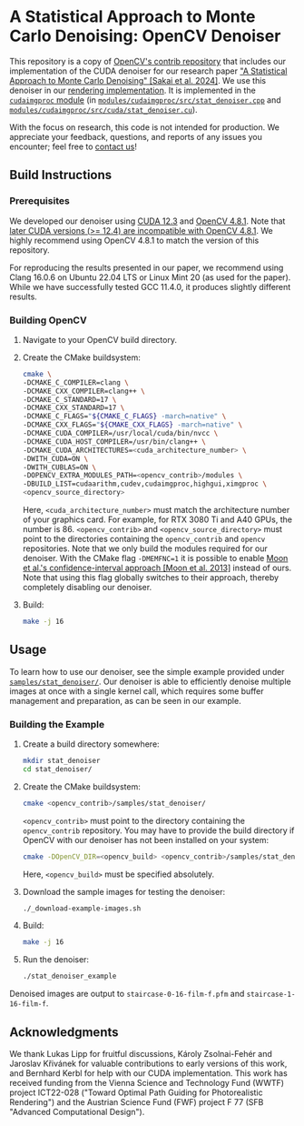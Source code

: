 # A Statistical Approach to Monte Carlo Denoising: OpenCV Denoiser

This repository is a copy of [OpenCV's contrib repository](https://github.com/opencv/opencv_contrib) that includes our implementation of the CUDA denoiser for our research paper ["A Statistical Approach to Monte Carlo Denoising" [Sakai et al. 2024]](https://www.cg.tuwien.ac.at/StatMC).
We use this denoiser in our [rendering implementation](https://github.com/cg-tuwien/StatMC).
It is implemented in the [`cudaimgproc` module](modules/cudaimgproc) (in [`modules/cudaimgproc/src/stat_denoiser.cpp`](modules/cudaimgproc/src/stat_denoiser.cpp) and [`modules/cudaimgproc/src/cuda/stat_denoiser.cu`](modules/cudaimgproc/src/cuda/stat_denoiser.cu)).

With the focus on research, this code is not intended for production.
We appreciate your feedback, questions, and reports of any issues you encounter; feel free to [contact us](https://www.cg.tuwien.ac.at/staff/HiroyukiSakai)!


## Build Instructions

### Prerequisites

We developed our denoiser using [CUDA 12.3](https://developer.nvidia.com/cuda-12-3-0-download-archive) and [OpenCV 4.8.1](https://github.com/opencv/opencv/releases/tag/4.8.1).
Note that [later CUDA versions (>= 12.4) are incompatible with OpenCV 4.8.1](https://github.com/opencv/opencv_contrib/issues/3690).
We highly recommend using OpenCV 4.8.1 to match the version of this repository.

For reproducing the results presented in our paper, we recommend using Clang 16.0.6 on Ubuntu 22.04 LTS or Linux Mint 20 (as used for the paper).
While we have successfully tested GCC 11.4.0, it produces slightly different results.

### Building OpenCV

1.  Navigate to your OpenCV build directory.

2.  Create the CMake buildsystem:

    ```bash
    cmake \
    -DCMAKE_C_COMPILER=clang \
    -DCMAKE_CXX_COMPILER=clang++ \
    -DCMAKE_C_STANDARD=17 \
    -DCMAKE_CXX_STANDARD=17 \
    -DCMAKE_C_FLAGS="${CMAKE_C_FLAGS} -march=native" \
    -DCMAKE_CXX_FLAGS="${CMAKE_CXX_FLAGS} -march=native" \
    -DCMAKE_CUDA_COMPILER=/usr/local/cuda/bin/nvcc \
    -DCMAKE_CUDA_HOST_COMPILER=/usr/bin/clang++ \
    -DCMAKE_CUDA_ARCHITECTURES=<cuda_architecture_number> \
    -DWITH_CUDA=ON \
    -DWITH_CUBLAS=ON \
    -DOPENCV_EXTRA_MODULES_PATH=<opencv_contrib>/modules \
    -DBUILD_LIST=cudaarithm,cudev,cudaimgproc,highgui,ximgproc \
    <opencv_source_directory>
    ```
    Here, `<cuda_architecture_number>` must match the architecture number of your graphics card.
    For example, for RTX 3080 Ti and A40 GPUs, the number is 86.
    `<opencv_contrib>` and `<opencv_source_directory>` must point to the directories containing the `opencv_contrib` and `opencv` repositories.
    Note that we only build the modules required for our denoiser.
    With the CMake flag `-DMEMFNC=1` it is possible to enable [Moon et al.'s confidence-interval approach [Moon et al. 2013]](https://doi.org/10.1111/cgf.12004) instead of ours.
    Note that using this flag globally switches to their approach, thereby completely disabling our denoiser.

3.  Build:
    ```bash
    make -j 16
    ```


## Usage

To learn how to use our denoiser, see the simple example provided under [`samples/stat_denoiser/`](samples/stat_denoiser).
Our denoiser is able to efficiently denoise multiple images at once with a single kernel call, which requires some buffer management and preparation, as can be seen in our example.

### Building the Example

1.  Create a build directory somewhere:
    ```bash
    mkdir stat_denoiser
    cd stat_denoiser/
    ```

2.  Create the CMake buildsystem:
    ```bash
    cmake <opencv_contrib>/samples/stat_denoiser/
    ```
    `<opencv_contrib>` must point to the directory containing the `opencv_contrib` repository.
    You may have to provide the build directory if OpenCV with our denoiser has not been installed on your system:
    ```bash
    cmake -DOpenCV_DIR=<opencv_build> <opencv_contrib>/samples/stat_denoiser/
    ```
    Here, `<opencv_build>` must be specified absolutely.

3.  Download the sample images for testing the denoiser:
    ```bash
    ./_download-example-images.sh
    ```

4.  Build:
    ```bash
    make -j 16
    ```

5.  Run the denoiser:
    ```bash
    ./stat_denoiser_example
    ```

Denoised images are output to `staircase-0-16-film-f.pfm` and `staircase-1-16-film-f`.


## Acknowledgments

We thank Lukas Lipp for fruitful discussions, Károly Zsolnai-Fehér and Jaroslav Křivánek for valuable contributions to early versions of this work, and Bernhard Kerbl for help with our CUDA implementation.
This work has received funding from the Vienna Science and Technology Fund (WWTF) project ICT22-028 ("Toward Optimal Path Guiding for Photorealistic Rendering") and the Austrian Science Fund (FWF) project F 77 (SFB "Advanced Computational Design").
